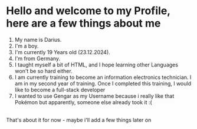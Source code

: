 <h1> Hello and welcome to my Profile, here are a few things about me</h1>
<ol>
  <li>My name is Darius.</li>
  <li>I'm a boy.</li>
  <li>I'm currently 19 Years old (23.12.2024).</li>
  <li>I'm from Germany.</li>
  <li>I taught myself a bit of HTML, and I hope learning other Languages won't be so hard either.</li>
  <li>I am currently training to become an information electronics technician. I am in my second year of training. Once I completed this training, I would like to become a full-stack developer</li>
  <li>I wanted to use Gengar as my Username because i really like that Pokémon but apparently, someone else already took it :(</li>
</ol>
<br>That's about it for now - maybe i'll add a few things later on<!--
**Gengode/Gengode** is a ✨ _special_ ✨ repository because its `README.md` (this file) appears on your GitHub profile.

Here are some ideas to get you started:

- 🔭 I’m currently working on ...
- 🌱 I’m currently learning ...
- 👯 I’m looking to collaborate on ...
- 🤔 I’m looking for help with ...
- 💬 Ask me about ...
- 📫 How to reach me: ...
- 😄 Pronouns: ...
- ⚡ Fun fact: ...
-->
